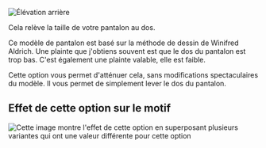 ![Élévation arrière](backrise.svg)

Cela relève la taille de votre pantalon au dos.

<Note>

Ce modèle de pantalon est basé sur la méthode de dessin de Winifred Aldrich.
Une plainte que j'obtiens souvent est que le dos du pantalon est trop bas.
C'est également une plainte valable, elle est faible.

Cette option vous permet d'atténuer cela, sans modifications spectaculaires du modèle.
Il vous permet de simplement lever le dos du pantalon.

</Note>

## Effet de cette option sur le motif

![Cette image montre l'effet de cette option en superposant plusieurs variantes qui ont une valeur différente pour cette option](theo_backrise_sample.svg "Effet de cette option sur le motif")
